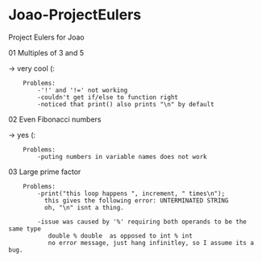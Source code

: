 # Joao-ProjectEulers
Project Eulers for Joao

01 Multiples of 3 and 5

  -> very cool (:
  
        Problems:
            -'!' and '!=' not working
            -couldn't get if/else to function right
            -noticed that print() also prints "\n" by default
                 

02 Even Fibonacci numbers

  -> yes (:

        Problems:
            -puting numbers in variable names does not work


03 Large prime factor

        Problems:
            -print("this loop happens ", increment, " times\n");
              this gives the following error: UNTERMINATED STRING
              oh, "\n" isnt a thing. 

            -issue was caused by '%' requiring both operands to be the same type
               double % double  as opposed to int % int
               no error message, just hang infinitley, so I assume its a bug.
            